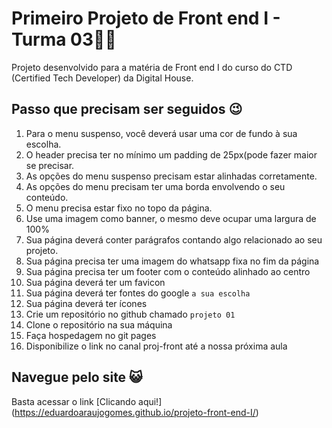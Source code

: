 # Primeiro Projeto de Front end I - Turma 03👨‍💻
Projeto desenvolvido para a matéria de Front end I do curso do CTD (Certified Tech Developer) da Digital House.


## Passo que precisam ser seguidos 😉

1.  Para o menu suspenso, você deverá usar uma cor de fundo à sua escolha.
2.  O header precisa ter no mínimo um padding de 25px(pode fazer maior se precisar.
3.  As opções do menu suspenso precisam estar alinhadas corretamente.
4.  As opções do menu precisam ter uma borda envolvendo o seu conteúdo.
5.  O menu precisa estar fixo no topo da página.
7.  Use uma imagem como banner, o mesmo deve ocupar uma largura de 100%
8.  Sua página deverá conter parágrafos contando algo relacionado ao seu projeto.
9.  Sua página precisa ter uma imagem do whatsapp fixa no fim da página 
10.  Sua página precisa ter um footer com o conteúdo alinhado ao centro
11.  Sua página deverá ter um favicon
12.  Sua página deverá ter fontes do google ``a sua escolha``
13.  Sua página deverá ter ícones
14.  Crie um repositório no github chamado ``projeto 01``
15.  Clone o repositório na sua máquina
16.  Faça hospedagem no git pages
17.  Disponibilize o link no canal proj-front até a nossa próxima aula

## Navegue pelo site 😺
Basta acessar o link [Clicando aqui!] (https://eduardoaraujogomes.github.io/projeto-front-end-I/)

